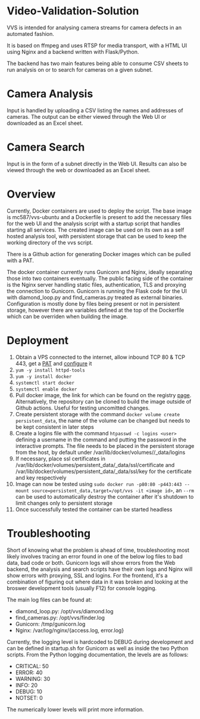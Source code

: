 # Video-Validation-Solution
VVS is intended for analysing camera streams for camera defects in an automated fashion.

It is based on ffmpeg and uses RTSP for media transport, with a HTML UI using Nginx and a backend written with Flask/Python.

The backend has two main features being able to consume CSV sheets to run analysis on or to search for cameras on a given subnet.

# Camera Analysis

Input is handled by uploading a CSV listing the names and addresses of cameras. The output can be either viewed through the Web UI or downloaded as an Excel sheet.

# Camera Search

Input is in the form of a subnet directly in the Web UI. Results can also be viewed through the web or downloaded as an Excel sheet.

# Overview
Currently, Docker containers are used to deploy the script. The base image is mc587/vvs-ubuntu and a Dockerfile is present to add the necessary files for the web UI and the analysis script with a startup script that handles starting all services. The created image can be used on its own as a self hosted analysis tool, with persistent storage that can be used to keep the working directory of the vvs script. 

There is a Github action for generating Docker images which can be pulled with a PAT.

The docker container currently runs Gunicorn and Nginx, ideally separating those into two containers eventually.
The public facing side of the container is the Nginx server handling static files, authentication, TLS and proxying the connection to Gunicorn.
Gunicorn is running the Flask code for the UI with diamond_loop.py and find_cameras.py treated as external binaries.
Configuration is mostly done by files being present or not in persistent storage, however there are variables defined at the top of the Dockerfile which can be overriden when building the image.

# Deployment

1. Obtain a VPS connected to the internet, allow inbound TCP 80 & TCP 443, get a [PAT](https://docs.github.com/en/github/authenticating-to-github/keeping-your-account-and-data-secure/creating-a-personal-access-token) and [configure](https://docs.github.com/en/packages/working-with-a-github-packages-registry/working-with-the-container-registry) it
2. `yum -y install httpd-tools`
3. `yum -y install docker`
4. `systemctl start docker`
5. `systemctl enable docker`
6. Pull docker image, the link for which can be found on the registry [page](https://github.com/mc587/Video-Validation-Solution/pkgs/container/vvs-container). Alternatively, the repository can be cloned to build the image outside of Github actions. Useful for testing uncomitted changes.
7. Create persistent storage with the command `docker volume create persistent_data`, the name of the volume can be changed but needs to be kept consistent in later steps
8. Create a logins file with the command `htpasswd -c logins <user>` defining a username in the command and putting the password in the interactive prompts. The file needs to be placed in the persistent storage from the host, by default under /var/lib/docker/volumes/<name>/_data/logins
9. If necessary, place ssl certificates in /var/lib/docker/volumes/persistent_data/_data/ssl/certificate and /var/lib/docker/volumes/persistent_data/_data/ssl/key for the certificate and key respectively
10. Image can now be tested using `sudo docker run -p80:80 -p443:443 --mount source=persistent_data,target=/opt/vvs -it <image id>`, an `--rm` can be used to automatically destroy the container after it's shutdown to limit changes only to persistent storage
11. Once successfully tested the container can be started headless
  
# Troubleshooting

Short of knowing what the problem is ahead of time, troubleshooting most likely involves tracing an error found in one of the below log files to bad data, bad code or both. Gunicorn logs will show errors from the Web backend, the analysis and search scripts have their own logs and Nginx will show errors with proxying, SSL and logins. For the frontend, it's a combination of figuring out where data in it was broken and looking at the broswer development tools (usually F12) for console logging.
  
The main log files can be found at:
  - diamond_loop.py: /opt/vvs/diamond.log
  - find_cameras.py: /opt/vvs/finder.log
  - Gunicorn: /tmp/gunicorn.log
  - Nginx: /var/log/nginx/{access.log, error.log}
  
Currently, the logging level is hardcoded to DEBUG during development and can be defined in startup.sh for Gunicorn as well as inside the two Python scripts. From the Python logging documentation, the levels are as follows:
- CRITICAL: 50
- ERROR: 40
- WARNING: 30
- INFO: 20
- DEBUG: 10
- NOTSET: 0

The numerically lower levels will print more information.
